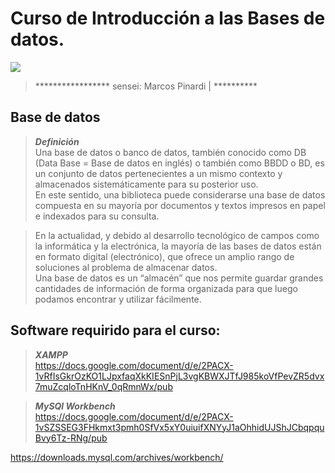 # Curso de Introducción a las Bases de datos.

<img src="https://img.shields.io/badge/MySQL-4D9EB1?style=for-the-badge&logo=mysql&logoColor=white">


>***************** sensei: Marcos Pinardi | **********

## Base de datos

> ***Definición***  
> Una base de datos o banco de datos, también conocido como DB (Data Base = Base de datos en inglés) o también como BBDD o BD, es un conjunto de datos pertenecientes a un mismo contexto y almacenados sistemáticamente para su posterior uso.  
> En este sentido, una biblioteca puede considerarse una base de datos compuesta en su mayoría por documentos y textos impresos en papel e indexados para su consulta.  

> En la actualidad, y debido al desarrollo tecnológico de campos como la informática y la electrónica, la mayoría de las bases de datos están en formato digital (electrónico), que ofrece un amplio rango de soluciones al problema de almacenar datos.  
> Una base de datos es un “almacén” que nos permite guardar grandes cantidades de información de forma organizada para que luego podamos encontrar y utilizar fácilmente.  

## Software requirido para el curso: 

> ***XAMPP***  
https://docs.google.com/document/d/e/2PACX-1vRfIsGkrOzKO1LJpxfaqXkKIESnPjL3vgKBWXJTfJ985koVfPevZR5dvx7muZcqloTnHKnV_0qRmnWx/pub  

> ***MySQl Workbench***  
https://docs.google.com/document/d/e/2PACX-1vSZSSEG3FHkmxt3pmh0SfVx5xY0uiuifXNYyJ1aOhhidUJShJCbqpquBvy6Tz-RNg/pub  

https://downloads.mysql.com/archives/workbench/  
